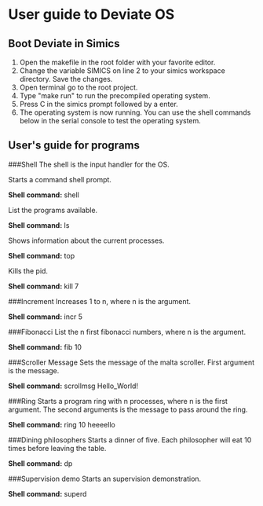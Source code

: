 # User guide to Deviate OS

## Boot Deviate in Simics

1. Open the makefile in the root folder with your favorite editor.
2. Change the variable SIMICS on line 2 to your simics workspace directory. Save the changes.
3. Open terminal go to the root project.
4. Type "make run" to run the precompiled operating system.
5. Press C in the simics prompt followed by a enter.
6. The operating system is now running. You can use the shell commands below in the serial console to test the operating system.

## User's guide for programs

###Shell
The shell is the input handler for the OS.

Starts a command shell prompt.

__Shell command:__ shell

List the programs available.

__Shell command:__ ls

Shows information about the current processes.

__Shell command:__ top

Kills the pid.

__Shell command:__ kill 7

###Increment
Increases 1 to n, where n is the argument.

__Shell command:__ incr 5

###Fibonacci
List the n first fibonacci numbers, where n is the argument.

__Shell command:__ fib 10

###Scroller Message
Sets the message of the malta scroller. First argument is the message.

__Shell command:__ scrollmsg Hello_World!

###Ring
Starts a program ring with n processes, where n is the first argument. The
second arguments is the message to pass around the ring.

__Shell command:__ ring 10 heeeello

###Dining philosophers
Starts a dinner of five. Each philosopher will eat 10 times before leaving the table.

__Shell command:__ dp

###Supervision demo
Starts an supervision demonstration.

__Shell command:__ superd
